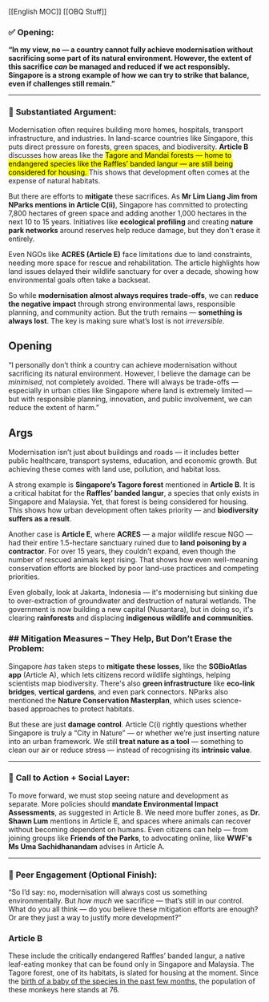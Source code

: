 [[English MOC]]
[[OBQ Stuff]]

### ✅ **Opening**:

**“In my view, no — a country cannot fully achieve modernisation without sacrificing some part of its natural environment. However, the extent of this sacrifice _can_ be managed and reduced if we act responsibly. Singapore is a strong example of how we can try to strike that balance, even if challenges still remain.”**

---

### 📌 **Substantiated Argument**:

Modernisation often requires building more homes, hospitals, transport infrastructure, and industries. In land-scarce countries like Singapore, this puts direct pressure on forests, green spaces, and biodiversity. **Article B** discusses how areas like the <mark class="hltr-orange">Tagore and Mandai forests — home to endangered species like the Raffles’ banded langur — are still being considered for housing. </mark> This shows that development often comes at the expense of natural habitats.

But there are efforts to **mitigate** these sacrifices. As **Mr Lim Liang Jim from NParks mentions in Article C(ii)**, Singapore has committed to protecting 7,800 hectares of green space and adding another 1,000 hectares in the next 10 to 15 years. Initiatives like **ecological profiling** and creating **nature park networks** around reserves help reduce damage, but they don't erase it entirely.

Even NGOs like **ACRES (Article E)** face limitations due to land constraints, needing more space for rescue and rehabilitation. The article highlights how land issues delayed their wildlife sanctuary for over a decade, showing how environmental goals often take a backseat.

So while **modernisation almost always requires trade-offs**, we can **reduce the negative impact** through strong environmental laws, responsible planning, and community action. But the truth remains — **something is always lost**. The key is making sure what’s lost is not _irreversible_.




## Opening
“I personally don’t think a country can achieve modernisation without sacrificing its natural environment. However, I believe the damage can be _minimised_, not completely avoided. There will always be trade-offs — especially in urban cities like Singapore where land is extremely limited — but with responsible planning, innovation, and public involvement, we can reduce the extent of harm.”

## Args
Modernisation isn’t just about buildings and roads — it includes better public healthcare, transport systems, education, and economic growth. But achieving these comes with land use, pollution, and habitat loss.

A strong example is **Singapore’s Tagore forest** mentioned in **Article B**. It is a critical habitat for the **Raffles’ banded langur**, a species that only exists in Singapore and Malaysia. Yet, that forest is being considered for housing. This shows how urban development often takes priority — and **biodiversity suffers as a result**.

Another case is **Article E**, where **ACRES** — a major wildlife rescue NGO — had their entire 1.5-hectare sanctuary ruined due to **land poisoning by a contractor**. For over 15 years, they couldn’t expand, even though the number of rescued animals kept rising. That shows how even well-meaning conservation efforts are blocked by poor land-use practices and competing priorities.

Even globally, look at Jakarta, Indonesia — it's modernising but sinking due to over-extraction of groundwater and destruction of natural wetlands. The government is now building a new capital (Nusantara), but in doing so, it's clearing **rainforests** and displacing **indigenous wildlife and communities**.

### ## **Mitigation Measures – They Help, But Don’t Erase the Problem**:

Singapore _has_ taken steps to **mitigate these losses**, like the **SGBioAtlas app** (Article A), which lets citizens record wildlife sightings, helping scientists map biodiversity. There's also **green infrastructure** like **eco-link bridges**, **vertical gardens**, and even park connectors. NParks also mentioned the **Nature Conservation Masterplan**, which uses science-based approaches to protect habitats.

But these are just **damage control**. Article C(i) rightly questions whether Singapore is truly a “City in Nature” — or whether we’re just inserting nature into an urban framework. We still **treat nature as a tool** — something to clean our air or reduce stress — instead of recognising its **intrinsic value**.

---

### 📣 **Call to Action + Social Layer**:

To move forward, we must stop seeing nature and development as separate. More policies should **mandate Environmental Impact Assessments**, as suggested in Article B. We need more buffer zones, as **Dr. Shawn Lum** mentions in Article E, and spaces where animals can recover without becoming dependent on humans. Even citizens can help — from joining groups like **Friends of the Parks**, to advocating online, like **WWF's Ms Uma Sachidhanandam** advises in Article A.

---

### 🔄 **Peer Engagement (Optional Finish)**:

“So I’d say: no, modernisation will always cost us something environmentally. But _how much_ we sacrifice — that’s still in our control. What do you all think — do you believe these mitigation efforts are enough? Or are they just a way to justify more development?”


### Article B
These include the critically endangered Raffles’ banded langur, a native leaf-eating monkey that can be found only in Singapore and Malaysia. The Tagore forest, one of its habitats, is slated for housing at the moment. Since the [birth of a baby of the species in the past few months,](https://www.straitstimes.com/singapore/local-raffles-banded-langur-population-welcomes-new-male-infant) the population of these monkeys here stands at 76.

